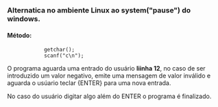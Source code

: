 ### Alternatica no ambiente Linux ao  system("pause") do windows.
#### Método:

                getchar();
                scanf("c\n");

O programa aguarda uma entrado do usuário <b> liinha 12</b>, no caso de ser introduzido um valor negativo, emite uma mensagem de valor inválido e aguarda o usúario teclar {ENTER} para uma nova entrada.

No caso do usuário digitar algo além do ENTER o programa é finalizado.
